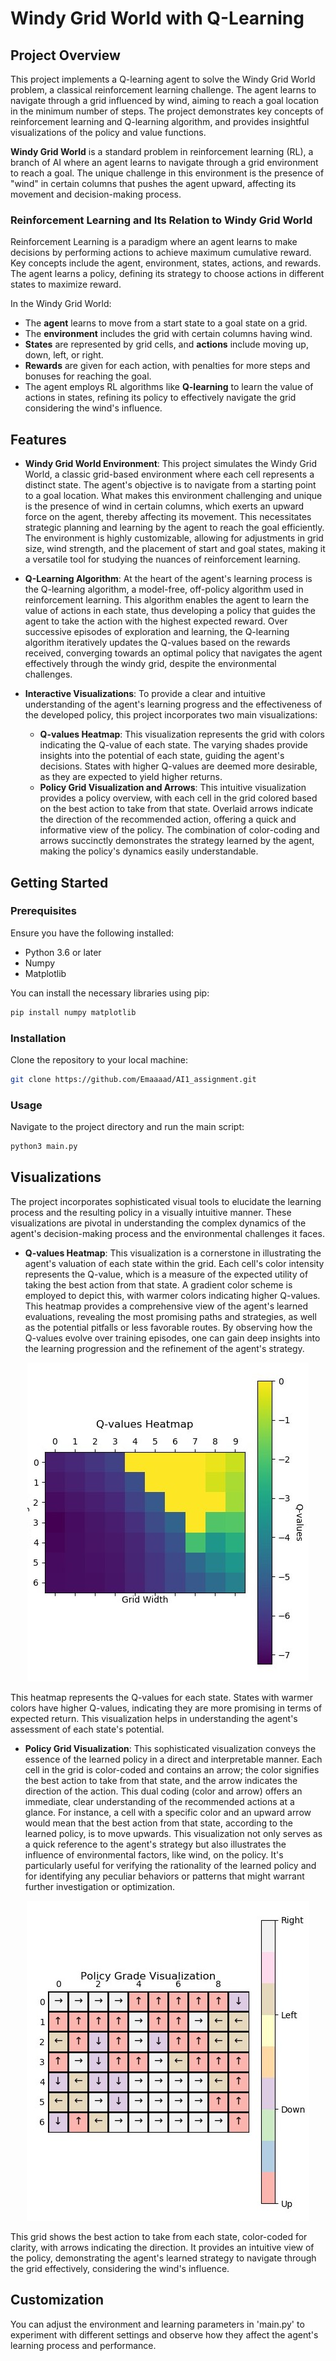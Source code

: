 # Windy Grid World with Q-Learning

## Project Overview
This project implements a Q-learning agent to solve the Windy Grid World problem, a classical reinforcement learning challenge. The agent learns to navigate through a grid influenced by wind, aiming to reach a goal location in the minimum number of steps. The project demonstrates key concepts of reinforcement learning and Q-learning algorithm, and provides insightful visualizations of the policy and value functions.

**Windy Grid World** is a standard problem in reinforcement learning (RL), a branch of AI where an agent learns to navigate through a grid environment to reach a goal. The unique challenge in this environment is the presence of "wind" in certain columns that pushes the agent upward, affecting its movement and decision-making process.

### Reinforcement Learning and Its Relation to Windy Grid World
Reinforcement Learning is a paradigm where an agent learns to make decisions by performing actions to achieve maximum cumulative reward. Key concepts include the agent, environment, states, actions, and rewards. The agent learns a policy, defining its strategy to choose actions in different states to maximize reward.

In the Windy Grid World:
- The **agent** learns to move from a start state to a goal state on a grid.
- The **environment** includes the grid with certain columns having wind.
- **States** are represented by grid cells, and **actions** include moving up, down, left, or right.
- **Rewards** are given for each action, with penalties for more steps and bonuses for reaching the goal.
- The agent employs RL algorithms like **Q-learning** to learn the value of actions in states, refining its policy to effectively navigate the grid considering the wind's influence.

## Features

- **Windy Grid World Environment**: This project simulates the Windy Grid World, a classic grid-based environment where each cell represents a distinct state. The agent's objective is to navigate from a starting point to a goal location. What makes this environment challenging and unique is the presence of wind in certain columns, which exerts an upward force on the agent, thereby affecting its movement. This necessitates strategic planning and learning by the agent to reach the goal efficiently. The environment is highly customizable, allowing for adjustments in grid size, wind strength, and the placement of start and goal states, making it a versatile tool for studying the nuances of reinforcement learning.

- **Q-Learning Algorithm**: At the heart of the agent's learning process is the Q-learning algorithm, a model-free, off-policy algorithm used in reinforcement learning. This algorithm enables the agent to learn the value of actions in each state, thus developing a policy that guides the agent to take the action with the highest expected reward. Over successive episodes of exploration and learning, the Q-learning algorithm iteratively updates the Q-values based on the rewards received, converging towards an optimal policy that navigates the agent effectively through the windy grid, despite the environmental challenges.

- **Interactive Visualizations**: To provide a clear and intuitive understanding of the agent's learning progress and the effectiveness of the developed policy, this project incorporates two main visualizations:
   - **Q-values Heatmap**: This visualization represents the grid with colors indicating the Q-value of each state. The varying shades provide insights into the potential of each state, guiding the agent's decisions. States with higher Q-values are deemed more desirable, as they are expected to yield higher returns.
   - **Policy Grid Visualization and Arrows**: This intuitive visualization provides a policy overview, with each cell in the grid colored based on the best action to take from that state. Overlaid arrows indicate the direction of the recommended action, offering a quick and informative view of the policy. The combination of color-coding and arrows succinctly demonstrates the strategy learned by the agent, making the policy's dynamics easily understandable.

## Getting Started

### Prerequisites
Ensure you have the following installed:
- Python 3.6 or later
- Numpy
- Matplotlib

You can install the necessary libraries using pip:
```bash
pip install numpy matplotlib
```

### Installation
Clone the repository to your local machine:
```bash
git clone https://github.com/Emaaaad/AI1_assignment.git
```
### Usage
Navigate to the project directory and run the main script:
```bash
python3 main.py
```

## Visualizations

The project incorporates sophisticated visual tools to elucidate the learning process and the resulting policy in a visually intuitive manner. These visualizations are pivotal in understanding the complex dynamics of the agent's decision-making process and the environmental challenges it faces.

- **Q-values Heatmap**: This visualization is a cornerstone in illustrating the agent's valuation of each state within the grid. Each cell's color intensity represents the Q-value, which is a measure of the expected utility of taking the best action from that state. A gradient color scheme is employed to depict this, with warmer colors indicating higher Q-values. This heatmap provides a comprehensive view of the agent's learned evaluations, revealing the most promising paths and strategies, as well as the potential pitfalls or less favorable routes. By observing how the Q-values evolve over training episodes, one can gain deep insights into the learning progression and the refinement of the agent's strategy.

<div align="center">
    <img src="https://github.com/Emaaaad/AI1_assignment/blob/master/images/QVH.jpg" alt="Q-values Heatmap">
</div>

This heatmap represents the Q-values for each state. States with warmer colors have higher Q-values, indicating they are more promising in terms of expected return. This visualization helps in understanding the agent's assessment of each state's potential.


- **Policy Grid Visualization**: This sophisticated visualization conveys the essence of the learned policy in a direct and interpretable manner. Each cell in the grid is color-coded and contains an arrow; the color signifies the best action to take from that state, and the arrow indicates the direction of the action. This dual coding (color and arrow) offers an immediate, clear understanding of the recommended actions at a glance. For instance, a cell with a specific color and an upward arrow would mean that the best action from that state, according to the learned policy, is to move upwards. This visualization not only serves as a quick reference to the agent's strategy but also illustrates the influence of environmental factors, like wind, on the policy. It's particularly useful for verifying the rationality of the learned policy and for identifying any peculiar behaviors or patterns that might warrant further investigation or optimization.

 

<div align="center">
    <img src="https://github.com/Emaaaad/AI1_assignment/blob/master/images/PGV.jpg" alt="Policy Grid Visualization">
</div>

This grid shows the best action to take from each state, color-coded for clarity, with arrows indicating the direction. It provides an intuitive view of the policy, demonstrating the agent's learned strategy to navigate through the grid effectively, considering the wind's influence.


## Customization
You can adjust the environment and learning parameters in 'main.py' to experiment with different settings and observe how they affect the agent's learning process and performance.
